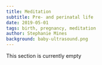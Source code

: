 ```yaml
---
title: Meditation
subtitle: Pre- and perinatal life
date: 2019-05-01
tags: birth, pregnancy, meditation
author: Stephanie Mines
background: baby-ultrasound.png
---
```


This section is currently empty
